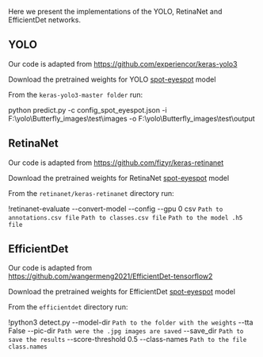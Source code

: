 Here we present the implementations of the YOLO, RetinaNet and EfficientDet networks.

## YOLO

Our code is adapted from https://github.com/experiencor/keras-yolo3

Download the pretrained weights for YOLO [spot-eyespot](https://ulisboa-my.sharepoint.com/:u:/g/personal/ist14026_tecnico_ulisboa_pt/EXeR0-eHujZOsmwUzcRr1L0BWOkhoobfKbDx2y_XUkICEg?e=RWzuY4) model

From the ```keras-yolo3-master folder``` run:

python predict.py -c config_spot_eyespot.json -i F:\yolo\Butterfly_images\test\images -o F:\yolo\Butterfly_images\test\output

## RetinaNet

Our code is adapted from https://github.com/fizyr/keras-retinanet

Download the pretrained weights for RetinaNet [spot-eyespot](https://drive.google.com/file/d/1GrliyIifPXJRyeWgGgoIzKVAhkJYxI8p/view?usp=sharing) model

From the ```retinanet/keras-retinanet``` directory run:

!retinanet-evaluate --convert-model --config <Path to Config file> --gpu 0 csv ```Path to annotations.csv file``` ```Path to classes.csv file``` ```Path to the model .h5 file``` 

## EfficientDet

Our code is adapted from https://github.com/wangermeng2021/EfficientDet-tensorflow2

Download the pretrained weights for EfficientDet [spot-eyespot](https://drive.google.com/drive/folders/1smXSUOqSr-yjxCcDttJyoLseqykArtzS?usp=share_link) model

From the ```efficientdet``` directory run:

!python3 detect.py --model-dir ```Path to the folder with the weights``` --tta False --pic-dir ```Path were the .jpg images are saved``` --save_dir ```Path to save the results``` --score-threshold 0.5 --class-names ```Path to the file class.names```
